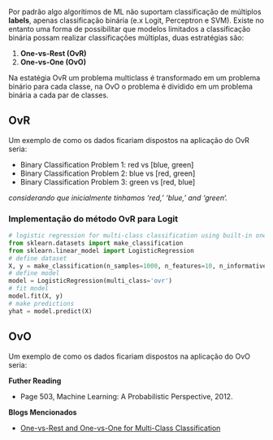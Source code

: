 Por padrão algo algorítimos de ML não suportam classificação de múltiplos **labels**, apenas classificação binária (e.x Logit, Perceptron e SVM). Existe no entanto uma forma de possibilitar que modelos limitados a classificação binária possam realizar classificações múltiplas, duas estratégias são:

1. **One-vs-Rest (OvR)**
2. **One-vs-One  (OvO)**

Na estatégia OvR um problema multiclass é transformado em um problema binário para cada classe, na OvO o problema é dividido em um problema binária a cada par de classes.

## OvR
Um exemplo de como os dados ficariam dispostos na aplicação do OvR seria:

- Binary Classification Problem 1: red vs [blue, green]
- Binary Classification Problem 2: blue vs [red, green]
- Binary Classification Problem 3: green vs [red, blue]

*considerando que inicialmente tinhamos ‘red,’ ‘blue,’ and ‘green‘.*

### Implementação do método OvR para Logit

```python
# logistic regression for multi-class classification using built-in one-vs-rest
from sklearn.datasets import make_classification
from sklearn.linear_model import LogisticRegression
# define dataset
X, y = make_classification(n_samples=1000, n_features=10, n_informative=5, n_redundant=5, n_classes=3, random_state=1)
# define model
model = LogisticRegression(multi_class='ovr')
# fit model
model.fit(X, y)
# make predictions
yhat = model.predict(X)
```

## OvO
Um exemplo de como os dados ficariam dispostos na aplicação do OvO seria:

**Futher Reading**
- Page 503, Machine Learning: A Probabilistic Perspective, 2012.

**Blogs Mencionados**
- [One-vs-Rest and One-vs-One for Multi-Class Classification](https://machinelearningmastery.com/one-vs-rest-and-one-vs-one-for-multi-class-classification/)

